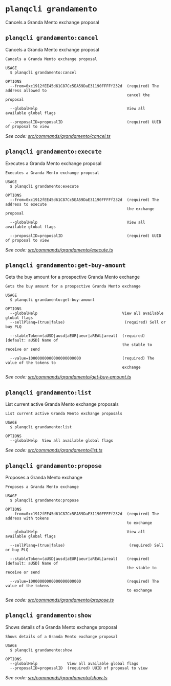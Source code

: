 # `planqcli grandamento`

Cancels a Granda Mento exchange proposal


## `planqcli grandamento:cancel`

Cancels a Granda Mento exchange proposal

```
Cancels a Granda Mento exchange proposal

USAGE
  $ planqcli grandamento:cancel

OPTIONS
  --from=0xc1912fEE45d61C87Cc5EA59DaE31190FFFFf232d  (required) The address allowed to
                                                     cancel the proposal

  --globalHelp                                       View all available global flags

  --proposalID=proposalID                            (required) UUID of proposal to view
```

_See code: [src/commands/grandamento/cancel.ts](https://github.com/planq-network/planq-sdk/tree/master/packages/cli/src/commands/grandamento/cancel.ts)_

## `planqcli grandamento:execute`

Executes a Granda Mento exchange proposal

```
Executes a Granda Mento exchange proposal

USAGE
  $ planqcli grandamento:execute

OPTIONS
  --from=0xc1912fEE45d61C87Cc5EA59DaE31190FFFFf232d  (required) The address to execute
                                                     the exchange proposal

  --globalHelp                                       View all available global flags

  --proposalID=proposalID                            (required) UUID of proposal to view
```

_See code: [src/commands/grandamento/execute.ts](https://github.com/planq-network/planq-sdk/tree/master/packages/cli/src/commands/grandamento/execute.ts)_

## `planqcli grandamento:get-buy-amount`

Gets the buy amount for a prospective Granda Mento exchange

```
Gets the buy amount for a prospective Granda Mento exchange

USAGE
  $ planqcli grandamento:get-buy-amount

OPTIONS
  --globalHelp                                     View all available global flags
  --sellPlanq=(true|false)                          (required) Sell or buy PLQ

  --stableToken=(aUSD|ausd|aEUR|aeur|aREAL|areal)  (required) [default: aUSD] Name of
                                                   the stable to receive or send

  --value=10000000000000000000000                  (required) The value of the tokens to
                                                   exchange
```

_See code: [src/commands/grandamento/get-buy-amount.ts](https://github.com/planq-network/planq-sdk/tree/master/packages/cli/src/commands/grandamento/get-buy-amount.ts)_

## `planqcli grandamento:list`

List current active Granda Mento exchange proposals

```
List current active Granda Mento exchange proposals

USAGE
  $ planqcli grandamento:list

OPTIONS
  --globalHelp  View all available global flags
```

_See code: [src/commands/grandamento/list.ts](https://github.com/planq-network/planq-sdk/tree/master/packages/cli/src/commands/grandamento/list.ts)_

## `planqcli grandamento:propose`

Proposes a Granda Mento exchange

```
Proposes a Granda Mento exchange

USAGE
  $ planqcli grandamento:propose

OPTIONS
  --from=0xc1912fEE45d61C87Cc5EA59DaE31190FFFFf232d  (required) The address with tokens
                                                     to exchange

  --globalHelp                                       View all available global flags

  --sellPlanq=(true|false)                            (required) Sell or buy PLQ

  --stableToken=(aUSD|ausd|aEUR|aeur|aREAL|areal)    (required) [default: aUSD] Name of
                                                     the stable to receive or send

  --value=10000000000000000000000                    (required) The value of the tokens
                                                     to exchange
```

_See code: [src/commands/grandamento/propose.ts](https://github.com/planq-network/planq-sdk/tree/master/packages/cli/src/commands/grandamento/propose.ts)_

## `planqcli grandamento:show`

Shows details of a Granda Mento exchange proposal

```
Shows details of a Granda Mento exchange proposal

USAGE
  $ planqcli grandamento:show

OPTIONS
  --globalHelp             View all available global flags
  --proposalID=proposalID  (required) UUID of proposal to view
```

_See code: [src/commands/grandamento/show.ts](https://github.com/planq-network/planq-sdk/tree/master/packages/cli/src/commands/grandamento/show.ts)_
